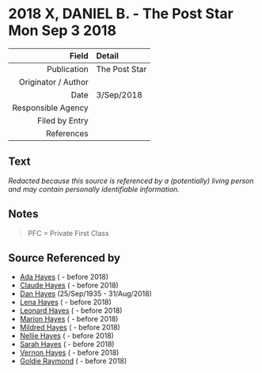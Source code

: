 ﻿---
layout: page
permalink: /sources/s85440892
---

# 2018 X, DANIEL B. - The Post Star Mon Sep 3 2018

Field | Detail
---:|:---
Publication | The Post Star
Originator / Author | 
Date | 3/Sep/2018
Responsible Agency | 
Filed by Entry | 
References | 

## Text

_Redacted because this source is referenced by a (potentially) living person and may contain personally identifiable information._

## Notes

> PFC = Private First Class
>


## Source Referenced by

* [Ada Hayes](../people/@80079834@-ada-hayes-b-d2018.md) ( - before 2018)
* [Claude Hayes](../people/@99088640@-claude-hayes-b-d2018.md) ( - before 2018)
* [Dan Hayes](../people/@76918782@-dan-hayes-b1935-9-25-d2018-8-31.md) (25/Sep/1935 - 31/Aug/2018)
* [Lena Hayes](../people/@80081989@-lena-hayes-b-d2018.md) ( - before 2018)
* [Leonard Hayes](../people/@36021443@-leonard-hayes-b-d2018.md) ( - before 2018)
* [Marion Hayes](../people/@15147548@-marion-hayes-b-d2018.md) ( - before 2018)
* [Mildred Hayes](../people/@57477342@-mildred-hayes-b-d2018.md) ( - before 2018)
* [Nellie Hayes](../people/@5410300@-nellie-hayes-b-d2018.md) ( - before 2018)
* [Sarah Hayes](../people/@32431312@-sarah-hayes-b-d2018.md) ( - before 2018)
* [Vernon Hayes](../people/@31599970@-vernon-hayes-b-d2018.md) ( - before 2018)
* [Goldie Raymond](../people/@2876469@-goldie-raymond-b-d2018.md) ( - before 2018)
